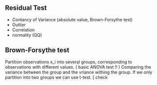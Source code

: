 ## Residual Test
- Contancy of Variance (absolute value, Brown-Forsythe test)
- Outlier 
- Correlation 
- normality (QQ)

## Brown-Forsythe test
Partition observations x_i into several groups, corresponding to observations with different values. ( basic ANOVA test !! ) 
Comparing the variance between the group and the vriance withing the group. If we only partition into two groups we can use t-test. [ check 
